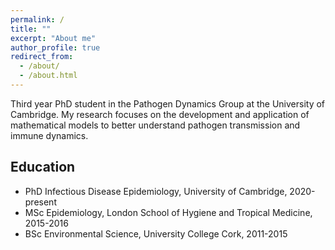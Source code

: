 ```yaml
---
permalink: /
title: ""
excerpt: "About me"
author_profile: true
redirect_from: 
  - /about/
  - /about.html
---
```


Third year PhD student in the Pathogen Dynamics Group at the University of Cambridge. My research focuses on the development and application of mathematical models to better understand pathogen transmission and immune dynamics.

Education
------
+ PhD Infectious Disease Epidemiology, University of Cambridge, 2020-present
+ MSc Epidemiology, London School of Hygiene and Tropical Medicine, 2015-2016
+ BSc Environmental Science, University College Cork, 2011-2015



